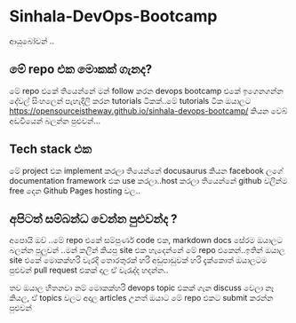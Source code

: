 # Sinhala-DevOps-Bootcamp

ආයුබෝවන් ..
 
## මේ repo එක මොකක් ගැනද?

මේ repo එකේ තියෙන්නේ මන් follow කරන devops bootcamp එකේ ඉගෙනගන්න දේවල් සිංහලෙන් පැහැදිලි කරන tutorials ටිකක්..මේ tutorials ටික ඔයාලට https://opensourceistheway.github.io/sinhala-devops-bootcamp/ කියන වෙබ් අඩවියෙන් බලන්න පුළුවන්…

## Tech stack එක 

මේ project එක implement කරලා තියෙන්නේ docusaurus කියන facebook ලගේ documentation framework එක use කරලා..host කරලා තියෙන්නේ github වලින්ම free දෙන Github Pages hosting වල..

## අපිටත් සම්බන්ධ වෙන්න පුළුවන්ද ?

අපොයි ඔව් ..මේ repo එකේ සම්පුර්ණ code එක, markdown docs සේරම ඔයාලට බලන්න පුලුවන් ..මන් කලින් කියපු site එක හැදෙන්නේ මේ repo එකෙන්..ඉතින් ඔයාල site එකේ මොකක්හරි වැරදි තොරතුරක් හරි අඩුපාඩුවක් හරි දැක්කොත් ඔයාලටම පුළුවන් pull request එකක් දාල ඒ වැරැද්ද හදන්න..  

තව ඔයාල හිතනවා නම් මොකක්හරි devops topic එකක් ගැන discuss වෙලා නෑ කියල, ඒ topics වලට අදාල articles උනත් ඔයාට මේ repo එකට submit කරන්න පුළුවන්
